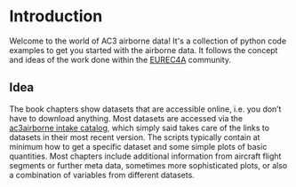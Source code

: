 # Introduction
Welcome to the world of AC3 airborne data! It's a collection of python code examples to get you started with the airborne data. It follows the concept and ideas of the work done within the [EUREC4A](https://eurec4a.pages.gwdg.de/how_to_eurec4a/intro.html) community.

## Idea
The book chapters show datasets that are accessible online, i.e. you don’t have to download anything. Most datasets are accessed via the [ac3airborne intake catalog](https://github.com/igmk/ac3airborne-intake), which simply said takes care of the links to datasets in their most recent version. The scripts typically contain at minimum how to get a specific dataset and some simple plots of basic quantities. Most chapters include additional information from aircraft flight segments or further meta data, sometimes more sophisticated plots, or also a combination of variables from different datasets.

